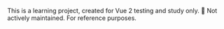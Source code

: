 This is a learning project, created for Vue 2 testing and study only.
📝 Not actively maintained. For reference purposes.
